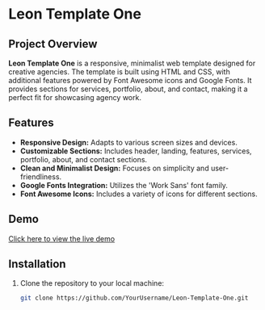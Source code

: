 # Leon Template One


## Project Overview

**Leon Template One** is a responsive, minimalist web template designed for creative agencies. The template is built using HTML and CSS, with additional features powered by Font Awesome icons and Google Fonts. It provides sections for services, portfolio, about, and contact, making it a perfect fit for showcasing agency work.

## Features

- **Responsive Design:** Adapts to various screen sizes and devices.
- **Customizable Sections:** Includes header, landing, features, services, portfolio, about, and contact sections.
- **Clean and Minimalist Design:** Focuses on simplicity and user-friendliness.
- **Google Fonts Integration:** Utilizes the 'Work Sans' font family.
- **Font Awesome Icons:** Includes a variety of icons for different sections.

## Demo

[Click here to view the live demo](#)

## Installation

1. Clone the repository to your local machine:
   ```bash
   git clone https://github.com/YourUsername/Leon-Template-One.git
